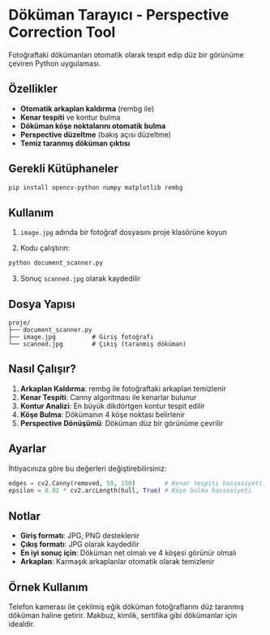 # Döküman Tarayıcı - Perspective Correction Tool

Fotoğraftaki dökümanları otomatik olarak tespit edip düz bir görünüme çeviren Python uygulaması.

## Özellikler

- **Otomatik arkaplan kaldırma** (rembg ile)
- **Kenar tespiti** ve kontur bulma
- **Döküman köşe noktalarını otomatik bulma**
- **Perspective düzeltme** (bakış açısı düzeltme)
- **Temiz taranmış döküman çıktısı**

## Gerekli Kütüphaneler

```bash
pip install opencv-python numpy matplotlib rembg
```

## Kullanım

1. `image.jpg` adında bir fotoğraf dosyasını proje klasörüne koyun

2. Kodu çalıştırın:
```bash
python document_scanner.py
```

3. Sonuç `scanned.jpg` olarak kaydedilir

## Dosya Yapısı

```
proje/
├── document_scanner.py
├── image.jpg          # Giriş fotoğrafı
└── scanned.jpg        # Çıkış (taranmış döküman)
```

## Nasıl Çalışır?

1. **Arkaplan Kaldırma**: rembg ile fotoğraftaki arkaplan temizlenir
2. **Kenar Tespiti**: Canny algoritması ile kenarlar bulunur
3. **Kontur Analizi**: En büyük dikdörtgen kontur tespit edilir
4. **Köşe Bulma**: Dökümanın 4 köşe noktası belirlenir
5. **Perspective Dönüşümü**: Döküman düz bir görünüme çevrilir

## Ayarlar

İhtiyacınıza göre bu değerleri değiştirebilirsiniz:

```python
edges = cv2.Canny(removed, 50, 150)        # Kenar tespiti hassasiyeti
epsilon = 0.02 * cv2.arcLength(hull, True) # Köşe bulma hassasiyeti
```

## Notlar

- **Giriş formatı**: JPG, PNG desteklenir
- **Çıkış formatı**: JPG olarak kaydedilir  
- **En iyi sonuç için**: Döküman net olmalı ve 4 köşesi görünür olmalı
- **Arkaplan**: Karmaşık arkaplanlar otomatik olarak temizlenir

## Örnek Kullanım

Telefon kamerası ile çekilmiş eğik döküman fotoğraflarını düz taranmış döküman haline getirir. Makbuz, kimlik, sertifika gibi dökümanlar için idealdir.